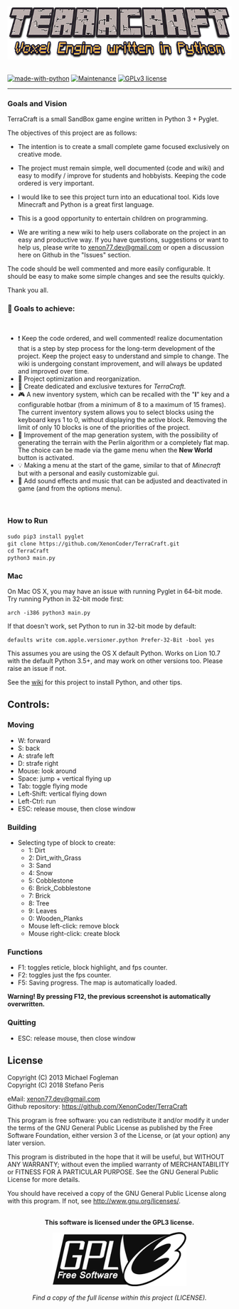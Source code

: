<p align="center"><img src="assets/images/TerraCraft.png" width="600" >
<br>
<br>

</div>

[![made-with-python](https://img.shields.io/badge/Made%20with-Python-1f425f.svg)](https://www.python.org/)
[![Maintenance](https://img.shields.io/badge/Maintained%3F-yes-green.svg)](https://GitHub.com/Naereen/StrapDown.js/graphs/commit-activity)
[![GPLv3 license](https://img.shields.io/badge/License-GPLv3-blue.svg)](http://perso.crans.org/besson/LICENSE.html)


----------

### Goals and Vision

TerraCraft is a small SandBox game engine written in Python 3 + Pyglet.

The objectives of this project are as follows:

- The intention is to create a small complete game focused exclusively on creative mode.

- The project must remain simple, well documented (code and wiki) and easy to modify / improve for students and hobbyists. Keeping the code ordered is very important.

- I would like to see this project turn into an educational tool. Kids love Minecraft and Python is a great first language.

- This is a good opportunity to entertain children on programming.

- We are writing a new wiki to help users collaborate on the project in an easy and productive way. If you have questions, suggestions or want to help us, please write to xenon77.dev@gmail.com or open a discussion here on Github in the "Issues" section.

The code should be well commented and more easily configurable. It should be easy to make some simple changes and see the results quickly.

Thank you all.
<br>

### :dart: Goals to achieve:
<br/>

- :exclamation: Keep the code ordered, and well commented! realize documentation that is a step by step process for the long-term development of the project. Keep the project easy to understand and simple to change. The wiki is undergoing constant improvement, and will always be updated and improved over time.
- :floppy_disk: Project optimization and reorganization.
- :jack_o_lantern: Create dedicated and exclusive textures for *TerraCraft*.
- :video_game: A new inventory system, which can be recalled with the "**I**" key and a configurable hotbar (from a minimum of 8 to a maximum of 15 frames). The current inventory system allows you to select blocks using the keyboard keys 1 to 0, without displaying the active block. Removing the limit of only 10 blocks is one of the priorities of the project.
- :space_invader: Improvement of the map generation system, with the possibility of generating the terrain with the Perlin algorithm or a completely flat map. The choice can be made via the game menu when the **New World** button is activated.
- :bulb: Making a menu at the start of the game, similar to that of *Minecraft* but with a personal and easily customizable gui.
- :musical_score: Add sound effects and music that can be adjusted and deactivated in game (and from the options menu).
<br/>

### How to Run

```shell
sudo pip3 install pyglet
git clone https://github.com/XenonCoder/TerraCraft.git
cd TerraCraft
python3 main.py
```

### Mac

On Mac OS X, you may have an issue with running Pyglet in 64-bit mode. Try running Python in 32-bit mode first:

```shell
arch -i386 python3 main.py
```

If that doesn't work, set Python to run in 32-bit mode by default:

```shell
defaults write com.apple.versioner.python Prefer-32-Bit -bool yes 
```

This assumes you are using the OS X default Python.  Works on Lion 10.7 with the default Python 3.5+, and may work on other versions too.  Please raise an issue if not.

See the [wiki](https://github.com/XenonCoder/terracraft/wiki) for this project to install Python, and other tips.
<br/>

## Controls:

### Moving

- W: forward
- S: back
- A: strafe left
- D: strafe right
- Mouse: look around
- Space: jump + vertical flying up
- Tab: toggle flying mode
- Left-Shift: vertical flying down
- Left-Ctrl: run
- ESC: release mouse, then close window

### Building

- Selecting type of block to create:
    - 1: Dirt
    - 2: Dirt_with_Grass
    - 3: Sand
    - 4: Snow
    - 5: Cobblestone
    - 6: Brick_Cobblestone
    - 7: Brick
    - 8: Tree
    - 9: Leaves
    - 0: Wooden_Planks
    - Mouse left-click: remove block
    - Mouse right-click: create block
    
### Functions

- F1: toggles reticle, block highlight, and fps counter.
- F2: toggles just the fps counter.
- F5: Saving progress. The map is automatically loaded.

**Warning! By pressing F12, the previous screenshot is automatically overwritten.**

### Quitting

- ESC: release mouse, then close window

## License

Copyright (C) 2013 Michael Fogleman<br>
Copyright (C) 2018 Stefano Peris<br>

eMail: <xenon77.dev@gmail.com><br>
Github repository: <https://github.com/XenonCoder/TerraCraft>

This program is free software: you can redistribute it and/or modify
it under the terms of the GNU General Public License as published by
the Free Software Foundation, either version 3 of the License, or
(at your option) any later version.

This program is distributed in the hope that it will be useful,
but WITHOUT ANY WARRANTY; without even the implied warranty of
MERCHANTABILITY or FITNESS FOR A PARTICULAR PURPOSE.  See the
GNU General Public License for more details.

You should have received a copy of the GNU General Public License
along with this program.  If not, see <http://www.gnu.org/licenses/>.
<br>
<br>

<p align="center"><b>This software is licensed under the GPL3 license.</b>

<p align="center"><img src="img/gpl3_logo.png" width="300" >

<p align="center"><i>Find a copy of the full license within this project (LICENSE).</i>
